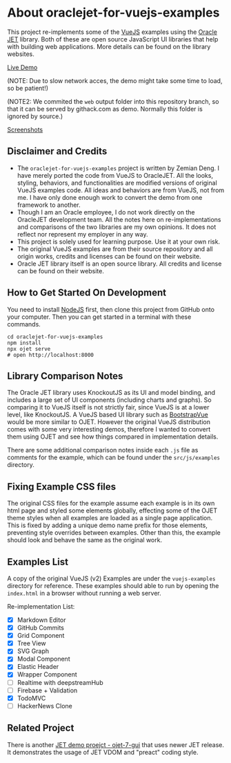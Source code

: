 # About oraclejet-for-vuejs-examples

This project re-implements some of the [VueJS](https://vuejs.org/) examples using the [Oracle JET](https://www.oracle.com/webfolder/technetwork/jet/index.html) library. Both of these are open source
JavaScript UI libraries that help with building web applications. More details can be found on
the library websites.

[Live Demo](https://rawcdn.githack.com/zemian/oraclejet-for-vuejs-examples/master/web/index.html)

(NOTE: Due to slow network acces, the demo might take some time to load, so be patient!)

(NOTE2: We commited the `web` output folder into this repository branch, so that it can be served by githack.com as demo. Normally this folder is ignored by source.)

[Screenshots](docs/screenshots.md)

## Disclaimer and Credits

- The `oraclejet-for-vuejs-examples` project is written by Zemian Deng.
  I have merely ported the code from VueJS to OracleJET. All the looks, styling, 
  behaviors, and functionalities are modified versions of original VueJS examples code.
  All ideas and behaviors are from VueJS, not from me. I have only done
  enough work to convert the demo from one framework to another.
- Though I am an Oracle employee, I do not work directly
  on the OracleJET development team. All the notes here on re-implementations and comparisons
  of the two libraries are my own opinions. It does not reflect nor represent my employer 
  in any way. 
- This project is solely used for learning purpose. Use it at your own risk.
- The original VueJS examples are from their source repository and all origin works, credits 
  and licenses can be found on their website.
- Oracle JET library itself is an open source library. All credits and license
  can be found on their website.

## How to Get Started On Development

You need to install [NodeJS](https://nodejs.org/en/) first, then clone this project 
from GitHub onto your computer. Then you can get started in a terminal with these commands.

```
cd oraclejet-for-vuejs-examples
npm install
npx ojet serve
# open http://localhost:8000
```

## Library Comparison Notes

The Oracle JET library uses KnockoutJS as its UI and model binding, and includes a large set of
UI components (including charts and graphs). So comparing it to VueJS itself is not 
strictly fair, since VueJS is at a lower level, like KnockoutJS. A VueJS based UI library 
such as [BootstrapVue](https://bootstrap-vue.js.org/) would be more similar to OJET. However the original 
VueJS distribution comes with some very interesting demos, therefore I wanted to convert them
using OJET and see how things compared in implementation details.

There are some additional comparison notes inside each `.js` file as comments for the example, 
which can be found under the `src/js/examples` directory.

## Fixing Example CSS files

The original CSS files for the example assume each example is in its own html page
and styled some elements globally, effecting some of the OJET theme styles
when all examples are loaded as a single page application. This is fixed by adding a unique demo name prefix for those elements, preventing style overrides 
between examples. Other than this, the example should look and behave the 
same as the original work.

## Examples List

A copy of the original VueJS (v2) Examples are under the `vuejs-examples` 
directory for reference. These examples should able to run by opening the `index.html` 
in a browser without running a web server. 

Re-implementation List:

- [x] Markdown Editor
- [x] GitHub Commits
- [x] Grid Component
- [x] Tree View
- [x] SVG Graph
- [x] Modal Component
- [x] Elastic Header
- [x] Wrapper Component
- [ ] Realtime with deepstreamHub
- [ ] Firebase + Validation
- [x] TodoMVC
- [ ] HackerNews Clone

## Related Project

There is another [JET demo proejct - ojet-7-gui](https://github.com/zemian/ojet-7-gui/) that uses newer JET release. It demonstrates the usage of JET VDOM and "preact" coding style.

